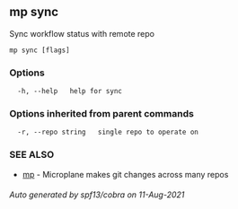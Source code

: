 ## mp sync

Sync workflow status with remote repo

```
mp sync [flags]
```

### Options

```
  -h, --help   help for sync
```

### Options inherited from parent commands

```
  -r, --repo string   single repo to operate on
```

### SEE ALSO

* [mp](mp.md)	 - Microplane makes git changes across many repos

###### Auto generated by spf13/cobra on 11-Aug-2021
